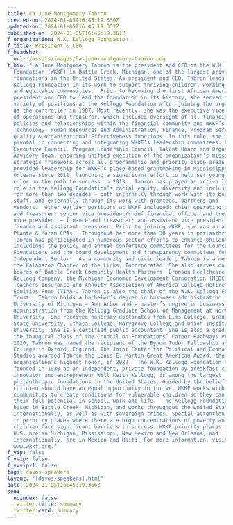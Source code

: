 ```yaml
---
title: La June Montgomery Tabron
created-on: 2024-01-05T16:45:19.350Z
updated-on: 2024-01-05T16:45:19.357Z
published-on: 2024-01-05T16:45:19.361Z
f_organization: W.K. Kellogg Foundation
f_title: President & CEO
f_headshot:
  url: /assets/images/la-june-montgomery-tabron.png
f_bio: "La June Montgomery Tabron is the president and CEO of the W.K. Kellogg
  Foundation (WKKF) in Battle Creek, Michigan, one of the largest private
  foundations in the United States. As president and CEO, Tabron leads the
  Kellogg Foundation in its work to support thriving children, working families
  and equitable communities.  Prior to becoming the first African American
  president and CEO to lead the foundation in its history, she served in a
  variety of positions at the Kellogg Foundation after joining the organization
  as the controller in 1987. Most recently, she was the executive vice president
  of operations and treasurer, which included oversight of all financial plans,
  policies and relationships within the financial community and WKKF’s
  Technology, Human Resources and Administration, Finance, Program Services and
  Quality & Organizational Effectiveness functions. In this role, she was
  pivotal in connecting and integrating WKKF’s leadership committees: the
  Executive Council, Program Leadership Council, Talent Board and Organizational
  Advisory Team, ensuring unified execution of the organization’s mission and
  strategic framework across all programmatic and priority place areas. She also
  provided leadership for WKKF’s place-based grantmaking in Mississippi and New
  Orleans since 2011, launching a significant effort to help set young males of
  color on the path to success in 2013.  Tabron has played an active leadership
  role in the Kellogg Foundation’s racial equity, diversity and inclusion work
  for more than two decades – both internally through work with its board and
  staff, and externally through its work with grantees, partners and
  vendors.  Other earlier positions at WKKF included: chief operating officer
  and treasurer; senior vice president/chief financial officer and treasurer;
  vice president – finance and treasurer; and assistant vice president for
  finance and assistant treasurer. Prior to joining WKKF, she was an auditor for
  Plante & Moran CPAs.  Throughout her more than 30 years in philanthropy,
  Tabron has participated in numerous sector efforts to enhance philanthropy,
  including: the policy and annual conference committees for the Council on
  Foundations and the board development and transparency committees for
  Independent Sector.  As a community and civic leader, Tabron is a member of
  the Kalamazoo Chapter of the Links, Incorporated. She also serves on the
  boards of Battle Creek Community Health Partners, Bronson Healthcare Group,
  Kellogg Company, the Michigan Economic Development Corporation (MEDC), and the
  Teachers Insurance and Annuity Association of America-College Retirement
  Equities Fund (TIAA). Tabron is also the chair of the W.K. Kellogg Foundation
  Trust.  Tabron holds a bachelor’s degree in business administration from the
  University of Michigan – Ann Arbor and a master’s degree in business
  administration from the Kellogg Graduate School of Management at Northwestern
  University. She received honorary doctorates from Elms College, Grand Valley
  State University, Ithaca College, Marygrove College and Union Institute &
  University. She is a certified public accountant. She is also a graduate of
  the inaugural class of the Council on Foundations’ Career Pathways Program. In
  2020, Tabron was named the recipient of the Bynum Tudor Fellowship at Kellogg
  College in Oxford, England. The Joint Center for Political and Economic
  Studies awarded Tabron the Louis E. Martin Great American Award, the
  organization’s highest honor, in 2022.  The W.K. Kellogg Foundation (WKKF),
  founded in 1930 as an independent, private foundation by breakfast cereal
  innovator and entrepreneur Will Keith Kellogg, is among the largest
  philanthropic foundations in the United States. Guided by the belief that all
  children should have an equal opportunity to thrive, WKKF works with
  communities to create conditions for vulnerable children so they can realize
  their full potential in school, work and life.  The Kellogg Foundation is
  based in Battle Creek, Michigan, and works throughout the United States and
  internationally, as well as with sovereign tribes. Special attention is paid
  to priority places where there are high concentrations of poverty and where
  children face significant barriers to success. WKKF priority places in the
  U.S. are in Michigan, Mississippi, New Mexico and New Orleans; and
  internationally, are in Mexico and Haiti. For more information, visit
  www.wkkf.org."
f_vip: false
f_vvip: false
f_vvvip-1: false
tags: davos-speakers
layout: "[davos-speakers].html"
date: 2024-01-05T16:45:19.366Z
seo:
  noindex: false
  twitter:title: summary
  twitter:card: summary
---
```

